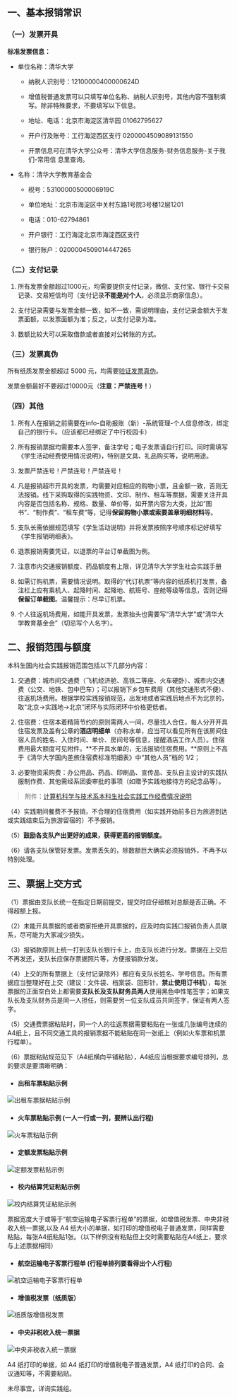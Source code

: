 ## **一、基本报销常识** 
### **（一）发票开具** 
**标准发票信息：**

- 单位名称：清华大学

    - 纳税人识别号：12100000400000624D

    - 增值税普通发票可以只填写单位名称、纳税人识别号，其他内容不强制填写。除非特殊要求，不要填写以下信息。

    - 地址、电话：北京市海淀区清华园 01062795627

    - 开户行及账号：工行海淀西区支行 0200004509089131550

    - 开票信息可在清华大学公众号：清华大学信息服务-财务信息服务-关于我们-常用信 息里查询。

- 名称：清华大学教育基金会

    - 税号：53100000500006919C

    - 单位地址：北京市海淀区中关村东路1号院3号楼12层1201

    - 电话：010-62794861

    - 开户银行：工行海淀北京市海淀西区支行

    - 银行账户：0200004509014447265


### **（二）支付记录**
1. 所有发票金额超过1000元，均需要提供支付记录，微信、支付宝、银行卡交易记录、交易短信均可（支付记录**不能是对个人**，必须显示商家信息）。 

2. 支付记录需要与发票金额一致，如不一致，需说明理由，支付记录金额大于发票面额，以发票面额为准；反之，以支付记录为准。 

3. 数额比较大可以采取借款或者直接对公转账的方式。

### **（三）发票真伪** 
所有纸质发票金额超过 5000 元，均需要[验证发票真伪](https://inv-veri.chinatax.gov.cn/)。 

发票金额最好不要超过10000元（**注意：严禁连号！**）

### **（四）其他**
1. 所有人在报销之前需要在info-自助报账（新）-系统管理-个人信息修改，绑定自己的银行卡。（应该都已经绑定了中行校园卡）

2. 所有报销票据均需要本人签字，备注学号；电子发票请自行打印。同时需填写《学生活动经费使用情况说明》，特别是文具、礼品购买等，说明用途。 

3. 发票严禁连号！严禁连号！严禁连号！ 

4. 凡是报销超市开具的发票，均需要对应相应的购物小票，且金额一致，否则无法报销。线下采购取得的实践物资、文印、制作、租车等票据，需要关注开具内容是否包括名称、规格、数量、单价等，如开票内容为大类，比如“图书”、“制作费”、“租车费”等，记得**保留购物小票或索要盖章明细材料**等。

5. 支队长需依据规范填写《学生活动说明》并将发票按照序号顺序标记好填写《学生报销明细表》。

6. 退票报销需要凭证，以退票的平台订单截图为例。

7. 注意市内交通报销额度、药品额度有上限，详见清华大学学生社会实践手册

8. 如需订购机票，需要情况说明。取得的“代订机票”等内容的纸质机打发票，备注栏上应有乘机人、起降时间、起降地、航班号、座舱等级等信息，否则记得**保留订单截图**。温馨提示：尽早订机票。

9. 个人往返机场费用，如能开具发票，发票抬头也需要写“清华大学”或“清华大学教育基金会”（切忌写个人名字）。

## **二、报销范围与额度**

本科生国内社会实践报销范围包括以下几部分内容：

1. 交通费：城市间交通费（飞机经济舱、高铁二等座、火车硬卧）、城市内交通费（公交、地铁、包中巴车）；可以报销下乡包车费用（其他交通形式不便）、往返机场费用。根据学校实践报销规范，出发地或者实践后地点不为北京的，取“北京->实践地->北京”闭环与实际闭环中价格更低者。
   
2. 住宿费：住宿本着精简节约的原则需两人一间，尽量找人合住，每人分开开具住宿发票及盖有公章的**酒店明细单**（亦称水单，应当可以看见所有在该房间住宿人员的姓名、入住时间、单价、房间号等信息，提醒酒店工作人员）。住宿费用最大额度可见附件。**不开具水单的，无法报销住宿费用。**原则上不高于《清华大学国内差旅住宿费标准明细表》中“其他人员”档的 1/2；
   
3. 必要物资采购费：办公用品、药品、印刷品、宣传品、支队自主设计的实践队服制作费、其他需经系团委审批的事项（如赠予实践地接待方的纪念品等）。


> 附件：[计算机科学与技术系本科生社会实践工作经费情况说明](https://cloud.tsinghua.edu.cn/f/b6814c4cc8bf4eac91e5/)

（4）实践期间餐费不予报销，不合理的住宿费用（如实践开始前多日为旅游到达或实践结束后为旅游留宿的）不予报销。

（5）**鼓励各支队产出更好的成果，获得更高的报销额度。**

（6）请各支队保管好发票。发票丢失的，除数额巨大确实必须报销外，不再予以特别处理。

## **三、票据上交方式**
（1）票据由支队长统一在指定日期前提交，提交时应仔细核对总额是否正确。不得超额上报。

（2）未能开具票据的或者商家拒绝开具票据的，应及时向实践口报销负责人员联系，尽可能为大家减少损失。

（3）报销款原则上统一打到支队长银行卡上，由支队长进行分发。票据在上交后不再发还，支队长应保存票据照片等，方便报销款分发。

（4）上交的所有票据上（支付记录除外）都应有支队长姓名、学号信息。所有票据应当整理好在上交（建议：文件袋、档案袋、回形针，**禁止使用订书机**），每张票据的正面空白处上都需要**支队长及支队财务员两人**使用黑色中性笔签字；如果支队长及支队财务员是同一人担任，则需要另一位支队成员共同签字，保证有两人签字。

（5）交通费票据粘贴时，同一个人的往返票据需要粘贴在一张或几张编号连续的A4纸上，且不同交通工具的报销票据不能粘贴在同一张纸上（例如火车票和机票行程单）。

（6）票据粘贴规范见下（A4纸横向平铺粘贴），A4纸应当根据要求编号排列，总的要求是要清晰明确：

* #### 出租车票粘贴示例 
<!-- <img src="assets/taxi.png" alt="出租车票据粘贴示例" width=600 height=auto /> -->
![出租车票据粘贴示例](assets/taxi.png)

* #### 火车票粘贴示例 (一人一行或一列，要辨认出行程)
<!-- <img src="assets/train.png" alt="火车票粘贴示例" width=600 height=auto /> -->
![火车票粘贴示例](assets/train.png)

* #### 定额发票粘贴示例 
<!-- <img src="assets/Quota Invoice.png" alt="定额发票粘贴示例" width=600 height=auto /> -->
![定额发票粘贴示例](assets/Quota_Invoice.png)

* #### 校内结算凭证粘贴示例 
<!-- <img src="assets/Oncampus.png" alt="校内结算凭证粘贴示例" width=600 height=auto /> -->
![校内结算凭证粘贴示例](assets/Oncampus.png)

票据宽度大于或等于“航空运输电子客票行程单”的票据，如增值税发票、中央非税收入统一票据,以及 A4 纸大小的单据，如打印的增值税电子普通发票，同样需要粘贴，每张A4纸粘贴1张。（以下样例没有粘贴但上交时需要粘贴在A4纸上，要求与上述票据相同）

* #### 航空运输电子客票行程单 (行程单排列要看得出个人行程)
<!-- <img src="assets/air.png" alt="航空运输电子客票行程单" width=600 height=auto /> -->
![航空运输电子客票行程单](assets/air.png)

* #### 增值税发票（纸质版） 
<!-- <img src="assets/VAT.png" alt="纸质版增值税发票" width=600 height=auto /> -->
![纸质版增值税发票](assets/VAT.png)

* #### 中央非税收入统一票据 
<!-- <img src="assets/Unified Receipt.png" alt="中央非税收入统一票据" width=600 height=auto /> 
!-->
![中央非税收入统一票据](assets/Unified_Receipt.png)

A4 纸打印的单据，如 A4 纸打印的增值税电子普通发票，A4 纸打印的合同、会议通知等，不需要粘贴。


未尽事宜，详询实践组。
